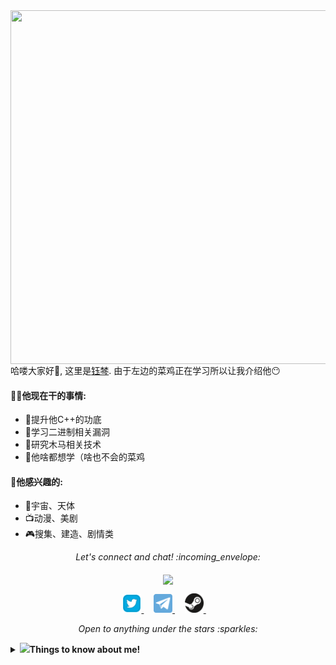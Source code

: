<img align="right" src="/Image/Katyusha.png" width='583px' height='566px'>

哈喽大家好:wave:, 这里是[钰棽](https://github.com/Ascotbe/Katyusha). 由于左边的菜鸡正在学习所以让我介绍他:no_mouth:



#### 👨‍💻他现在干的事情:

- 🌻提升他C++的功底
- 🦚学习二进制相关漏洞
- 🌴研究木马相关技术
- 🌱他啥都想学（啥也不会的菜鸡

#### :green_heart:他感兴趣的:

- :rocket:宇宙、天体
- :tv:动漫、美剧
- :video_game:搜集、建造、剧情类

  

<p align="center"> 
  <i> Let's connect and chat! :incoming_envelope: </i>
</p>
<p align="center"> 
	<img src="https://visitor-badge.glitch.me/badge?page_id=Ascotbe.Ascotbe" align="middle" />
</p>
<p align="center">
  <a href="https://twitter.com/asc0t6e"><img src="/MySvgs/twitter.svg" width="30px" alt="Twitter">     </a> &nbsp; &nbsp;
  <a href="https://t.me/ascotbe"><img src="/MySvgs/telegram.svg" width="30px" alt="Telegram">    </a> &nbsp; &nbsp;
  <a href="https://steamcommunity.com/id/ascotbe"><img src="/MySvgs/steam.svg" width="30px" alt="Steam">    </a> &nbsp; &nbsp;
</p>
<p align="center">
  <i> Open to anything under the stars :sparkles: </i>
</p>






<details>
  <summary> <b>  <img src="https://media.giphy.com/media/VgCDAzcKvsR6OM0uWg/giphy.gif" width="50">Things to know about me! </b></summary>


 [![Github Stats By Anurag](https://github-readme-stats.vercel.app/api?username=ascotbe&show_icons=true&title_color=fff&icon_color=79ff97&text_color=9f9f9f&bg_color=151515)](https://github.com/ascotbe/)

</details>

